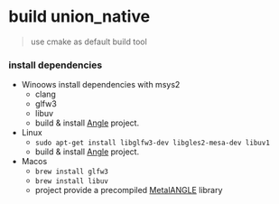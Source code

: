 build union_native
==================

> use cmake as default build tool
### install dependencies
- Winoows install dependencies with msys2 
    - clang
    - glfw3
    - libuv
    - build & install [Angle](https://chromium.googlesource.com/angle/angle) project.
- Linux
    - `sudo apt-get install libglfw3-dev libgles2-mesa-dev libuv1`
    - build & install [Angle](https://chromium.googlesource.com/angle/angle) project.
- Macos
    - `brew install glfw3`
    - `brew install libuv`
    - project provide a precompiled [MetalANGLE](https://github.com/kakashidinho/metalangle) library